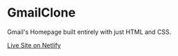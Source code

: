 # GmailClone
Gmail's Homepage built entirely with just HTML and CSS.

 [Live Site on Netlify](http://tobilight.netlify.com/gmail-clone)
